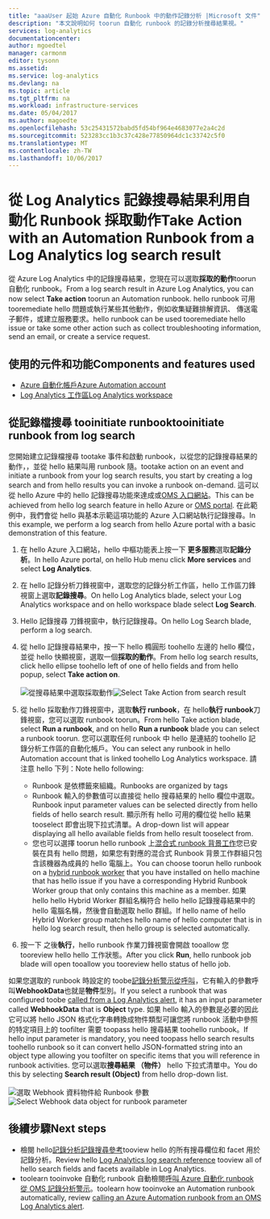 ```yaml
---
title: "aaaUser 起始 Azure 自動化 Runbook 中的動作記錄分析 |Microsoft 文件"
description: "本文說明如何 toorun 自動化 runbook 的記錄分析搜尋結果視。"
services: log-analytics
documentationcenter: 
author: mgoedtel
manager: carmonm
editor: tysonn
ms.assetid: 
ms.service: log-analytics
ms.devlang: na
ms.topic: article
ms.tgt_pltfrm: na
ms.workload: infrastructure-services
ms.date: 05/04/2017
ms.author: magoedte
ms.openlocfilehash: 53c25431572babd5fd54bf964e4683077e2a4c2d
ms.sourcegitcommit: 523283cc1b3c37c428e77850964dc1c33742c5f0
ms.translationtype: MT
ms.contentlocale: zh-TW
ms.lasthandoff: 10/06/2017
---
```

# <a name="take-action-with-an-automation-runbook-from-a-log-analytics-log-search-result"></a><span data-ttu-id="9460b-103">從 Log Analytics 記錄搜尋結果利用自動化 Runbook 採取動作</span><span class="sxs-lookup"><span data-stu-id="9460b-103">Take Action with an Automation Runbook from a Log Analytics log search result</span></span>

<span data-ttu-id="9460b-104">從 Azure Log Analytics 中的記錄搜尋結果，您現在可以選取**採取的動作**toorun 自動化 runbook。</span><span class="sxs-lookup"><span data-stu-id="9460b-104">From a log search result in Azure Log Analytics, you can now select **Take action** toorun an Automation runbook.</span></span>  <span data-ttu-id="9460b-105">hello runbook 可用 tooremediate hello 問題或執行某些其他動作，例如收集疑難排解資訊、 傳送電子郵件，或建立服務要求。</span><span class="sxs-lookup"><span data-stu-id="9460b-105">hello runbook can be used tooremediate hello issue or take some other action such as collect troubleshooting information, send an email, or create a service request.</span></span> 

## <a name="components-and-features-used"></a><span data-ttu-id="9460b-106">使用的元件和功能</span><span class="sxs-lookup"><span data-stu-id="9460b-106">Components and features used</span></span>
* [<span data-ttu-id="9460b-107">Azure 自動化帳戶</span><span class="sxs-lookup"><span data-stu-id="9460b-107">Azure Automation account</span></span>](../automation/automation-offering-get-started.md)
* [<span data-ttu-id="9460b-108">Log Analytics 工作區</span><span class="sxs-lookup"><span data-stu-id="9460b-108">Log Analytics workspace</span></span>](../log-analytics/log-analytics-overview.md)

## <a name="tooinitiate-runbook-from-log-search"></a><span data-ttu-id="9460b-109">從記錄檔搜尋 tooinitiate runbook</span><span class="sxs-lookup"><span data-stu-id="9460b-109">tooinitiate runbook from log search</span></span>

<span data-ttu-id="9460b-110">您開始建立記錄檔搜尋 tootake 事件和啟動 runbook，以從您的記錄搜尋結果的動作，，並從 hello 結果叫用 runbook 隨。</span><span class="sxs-lookup"><span data-stu-id="9460b-110">tootake action on an event and initiate a runbook from your log search results, you start by creating a log search and from hello results you can invoke a runbook on-demand.</span></span>  <span data-ttu-id="9460b-111">這可以從 hello Azure 中的 hello 記錄搜尋功能來達成或[OMS 入口網站](../log-analytics/log-analytics-log-searches.md)。</span><span class="sxs-lookup"><span data-stu-id="9460b-111">This can be achieved from hello log search feature in hello Azure or [OMS portal](../log-analytics/log-analytics-log-searches.md).</span></span>  <span data-ttu-id="9460b-112">在此範例中，我們會從 hello 與基本示範這項功能的 Azure 入口網站執行記錄搜尋。</span><span class="sxs-lookup"><span data-stu-id="9460b-112">In this example, we perform a log search from hello Azure portal with a basic demonstration of this feature.</span></span>

1. <span data-ttu-id="9460b-113">在 hello Azure 入口網站，hello 中樞功能表上按一下 **更多服務**選取**記錄分析**。</span><span class="sxs-lookup"><span data-stu-id="9460b-113">In hello Azure portal, on hello Hub menu click **More services** and select **Log Analytics**.</span></span>  
2. <span data-ttu-id="9460b-114">在 hello 記錄分析刀鋒視窗中，選取您的記錄分析工作區，hello 工作區刀鋒視窗上選取**記錄搜尋**。</span><span class="sxs-lookup"><span data-stu-id="9460b-114">On hello Log Analytics blade, select your Log Analytics workspace and on hello workspace blade select **Log Search**.</span></span>  
3. <span data-ttu-id="9460b-115">Hello 記錄搜尋 刀鋒視窗中，執行記錄搜尋。</span><span class="sxs-lookup"><span data-stu-id="9460b-115">On hello Log Search blade, perform a log search.</span></span>  
4. <span data-ttu-id="9460b-116">從 hello 記錄搜尋結果中，按一下 hello 橢圓形 toohello 左邊的 hello 欄位，並從 hello 快顯視窗，選取一個**採取的動作**。</span><span class="sxs-lookup"><span data-stu-id="9460b-116">From hello log search results, click hello ellipse toohello left of one of hello fields and from hello popup, select **Take action on**.</span></span><br><br> <span data-ttu-id="9460b-117">![從搜尋結果中選取採取動作](./media/log-analytics-log-search-takeaction/log-search-takeaction-menuoption.png)</span><span class="sxs-lookup"><span data-stu-id="9460b-117">![Select Take Action from search result](./media/log-analytics-log-search-takeaction/log-search-takeaction-menuoption.png)</span></span> 
5. <span data-ttu-id="9460b-118">從 hello 採取動作刀鋒視窗中，選取**執行 runbook**，在 hello**執行 runbook**刀鋒視窗，您可以選取 runbook toorun。</span><span class="sxs-lookup"><span data-stu-id="9460b-118">From hello Take action blade, select **Run a runbook**, and on hello **Run a runbook** blade you can select a runbook toorun.</span></span>  <span data-ttu-id="9460b-119">您可以選取任何 runbook 中 hello 是連結的 toohello 記錄分析工作區的自動化帳戶。</span><span class="sxs-lookup"><span data-stu-id="9460b-119">You can select any runbook in hello Automation account that is linked toohello Log Analytics workspace.</span></span>  <span data-ttu-id="9460b-120">請注意 hello 下列：</span><span class="sxs-lookup"><span data-stu-id="9460b-120">Note hello following:</span></span>

    * <span data-ttu-id="9460b-121">Runbook 是依標籤來組織。</span><span class="sxs-lookup"><span data-stu-id="9460b-121">Runbooks are organized by tags</span></span>
    * <span data-ttu-id="9460b-122">Runbook 輸入的參數值可以直接從 hello 搜尋結果的 hello 欄位中選取。</span><span class="sxs-lookup"><span data-stu-id="9460b-122">Runbook input parameter values can be selected directly from hello fields of hello search result.</span></span>  <span data-ttu-id="9460b-123">顯示所有 hello 可用的欄位從 hello 結果 tooselect 即會出現下拉式清單。</span><span class="sxs-lookup"><span data-stu-id="9460b-123">A drop-down list will appear displaying all hello available fields from hello result tooselect from.</span></span>  
    * <span data-ttu-id="9460b-124">您也可以選擇 toorun hello runbook 上[混合式 runbook 背景工作](../automation/automation-hybrid-runbook-worker.md)您已安裝在具有 hello 問題，如果您有對應的混合式 Runbook 背景工作群組只包含該機器為成員的 hello 電腦上。</span><span class="sxs-lookup"><span data-stu-id="9460b-124">You can choose toorun hello runbook on a [hybrid runbook worker](../automation/automation-hybrid-runbook-worker.md) that you have installed on hello machine that has hello issue if you have a corresponding Hybrid Runbook Worker group that only contains this machine as a member.</span></span>  <span data-ttu-id="9460b-125">如果 hello hello Hybrid Worker 群組名稱符合 hello hello 記錄搜尋結果中的 hello 電腦名稱，然後會自動選取 hello 群組。</span><span class="sxs-lookup"><span data-stu-id="9460b-125">If hello name of hello Hybrid Worker group matches hello name of hello computer that is in hello log search result, then hello group is selected automatically.</span></span>    

6. <span data-ttu-id="9460b-126">按一下 之後**執行**，hello runbook 作業刀鋒視窗會開啟 tooallow 您 tooreview hello hello 工作狀態。</span><span class="sxs-lookup"><span data-stu-id="9460b-126">After you click **Run**, hello runbook job blade will open tooallow you tooreview hello status of hello job.</span></span>   

<span data-ttu-id="9460b-127">如果您選取的 runbook 時設定的 toobe[記錄分析警示從呼叫](../automation/automation-invoke-runbook-from-omsla-alert.md)，它有輸入的參數呼叫**WebhookData**也就是**物件**型別。</span><span class="sxs-lookup"><span data-stu-id="9460b-127">If you select a runbook that was configured toobe [called from a Log Analytics alert](../automation/automation-invoke-runbook-from-omsla-alert.md), it has an input parameter called **WebhookData** that is **Object** type.</span></span>  <span data-ttu-id="9460b-128">如果 hello 輸入的參數是必要的因此它可以將 hello JSON 格式化字串轉換成物件類型可讓您將 runbook 活動中參照的特定項目上的 toofilter 需要 toopass hello 搜尋結果 toohello runbook。</span><span class="sxs-lookup"><span data-stu-id="9460b-128">If hello input parameter is mandatory, you need toopass hello search results toohello runbook so it can convert hello JSON-formatted string into an object type allowing you toofilter on specific items that you will reference in runbook activities.</span></span>  <span data-ttu-id="9460b-129">您可以選取**搜尋結果 （物件）** hello 下拉式清單中。</span><span class="sxs-lookup"><span data-stu-id="9460b-129">You do this by selecting **Search result (Object)** from hello drop-down list.</span></span><br><br> <span data-ttu-id="9460b-130">![選取 Webhook 資料物件給 Runbook 參數](media/log-analytics-log-search-takeaction/select-runbook-and-properties.png)</span><span class="sxs-lookup"><span data-stu-id="9460b-130">![Select Webhook data object for runbook parameter](media/log-analytics-log-search-takeaction/select-runbook-and-properties.png)</span></span>   
    
## <a name="next-steps"></a><span data-ttu-id="9460b-131">後續步驟</span><span class="sxs-lookup"><span data-stu-id="9460b-131">Next steps</span></span>

* <span data-ttu-id="9460b-132">檢閱 hello[記錄分析記錄搜尋參考](log-analytics-search-reference.md)tooview hello 的所有搜尋欄位和 facet 用於記錄分析。</span><span class="sxs-lookup"><span data-stu-id="9460b-132">Review hello [Log Analytics log search reference](log-analytics-search-reference.md) tooview all of hello search fields and facets available in Log Analytics.</span></span>
* <span data-ttu-id="9460b-133">toolearn tooinvoke 自動化 runbook 自動檢閱[呼叫 Azure 自動化 runbook 從 OMS 記錄分析警示](../automation/automation-invoke-runbook-from-omsla-alert.md)。</span><span class="sxs-lookup"><span data-stu-id="9460b-133">toolearn how tooinvoke an Automation runbook automatically, review [calling an Azure Automation runbook from an OMS Log Analytics alert](../automation/automation-invoke-runbook-from-omsla-alert.md).</span></span>  
